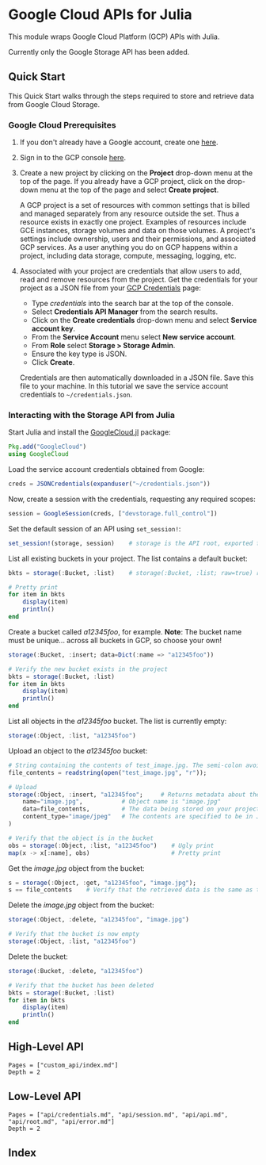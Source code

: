 # Google Cloud APIs for Julia

This module wraps Google Cloud Platform (GCP) APIs with Julia.

Currently only the Google Storage API has been added.

## Quick Start

This Quick Start walks through the steps required to store and retrieve data from Google Cloud Storage.

### Google Cloud Prerequisites

1. If you don't already have a Google account, create one [here](https://accounts.google.com/SignUp?hl=en).

2. Sign in to the GCP console [here](https://console.cloud.google.com/).

3. Create a new project by clicking on the **Project** drop-down menu at the
   top of the page. If you already have a GCP project, click on the drop-down
   menu at the top of the page and select **Create project**.

    A GCP project is a set of resources with common settings that is billed and
    managed separately from any resource outside the set. Thus a resource
    exists in exactly one project. Examples of resources include GCE instances,
    storage volumes and data on those volumes. A project's settings include
    ownership, users and their permissions, and associated GCP services. As a
    user anything you do on GCP happens within a project, including data
    storage, compute, messaging, logging, etc.


4. Associated with your project are credentials that allow users to add, read
   and remove resources from the project. Get the credentials for your project
   as a JSON file from your [GCP Credentials](https://console.cloud.google.com/apis/credentials)
   page:

    - Type _credentials_ into the search bar at the top of the console.
    - Select **Credentials API Manager** from the search results.
    - Click on the **Create credentials** drop-down menu and select **Service account key**.
    - From the **Service Account** menu select **New service account**.
    - From **Role** select **Storage > Storage Admin**.
    - Ensure the key type is JSON.
    - Click **Create**.

    Credentials are then automatically downloaded in a JSON file. Save this file to your machine. In this tutorial we save the service account credentials to `~/credentials.json`.

### Interacting with the Storage API from Julia

Start Julia and install the [GoogleCloud.jl](https://github.com/joshbode/GoogleCloud.jl) package:

```julia
Pkg.add("GoogleCloud")
using GoogleCloud
```

Load the service account credentials obtained from Google:

```julia
creds = JSONCredentials(expanduser("~/credentials.json"))
```

Now, create a session with the credentials, requesting any required scopes:

```julia
session = GoogleSession(creds, ["devstorage.full_control"])
```

Set the default session of an API using `set_session!`:

```julia
set_session!(storage, session)    # storage is the API root, exported from GoogleCloud.jl
```

List all existing buckets in your project. The list contains a default bucket:

```julia
bkts = storage(:Bucket, :list)    # storage(:Bucket, :list; raw=true) returns addition information

# Pretty print
for item in bkts
    display(item)
    println()
end
```

Create a bucket called _a12345foo_, for example. **Note**: The bucket name must
be unique... across all buckets in GCP, so choose your own!

```julia
storage(:Bucket, :insert; data=Dict(:name => "a12345foo"))

# Verify the new bucket exists in the project
bkts = storage(:Bucket, :list)
for item in bkts
    display(item)
    println()
end
```

List all objects in the _a12345foo_ bucket. The list is currently empty:

```julia
storage(:Object, :list, "a12345foo")
```

Upload an object to the _a12345foo_ bucket:

```julia
# String containing the contents of test_image.jpg. The semi-colon avoids an error caused by printing the returned value.
file_contents = readstring(open("test_image.jpg", "r"));

# Upload
storage(:Object, :insert, "a12345foo";     # Returns metadata about the object
    name="image.jpg",           # Object name is "image.jpg"
    data=file_contents,         # The data being stored on your project
    content_type="image/jpeg"   # The contents are specified to be in JPEG format
)

# Verify that the object is in the bucket
obs = storage(:Object, :list, "a12345foo")    # Ugly print
map(x -> x[:name], obs)                       # Pretty print
```

Get the _image.jpg_ object from the bucket:

```julia
s = storage(:Object, :get, "a12345foo", "image.jpg");
s == file_contents    # Verify that the retrieved data is the same as that originally posted
```

Delete the _image.jpg_ object from the bucket:

```julia
storage(:Object, :delete, "a12345foo", "image.jpg")

# Verify that the bucket is now empty
storage(:Object, :list, "a12345foo")
```

Delete the bucket:

```julia
storage(:Bucket, :delete, "a12345foo")

# Verify that the bucket has been deleted
bkts = storage(:Bucket, :list)
for item in bkts
    display(item)
    println()
end
```

## High-Level API
```@contents
Pages = ["custom_api/index.md"]
Depth = 2
```

## Low-Level API
```@contents
Pages = ["api/credentials.md", "api/session.md", "api/api.md", "api/root.md", "api/error.md"]
Depth = 2
```

## Index
```@index
```
